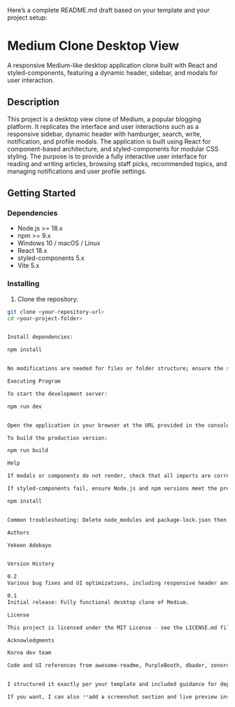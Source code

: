 Here’s a complete README.md draft based on your template and your project setup:

# Medium Clone Desktop View

A responsive Medium-like desktop application clone built with React and styled-components, featuring a dynamic header, sidebar, and modals for user interaction.

## Description

This project is a desktop view clone of Medium, a popular blogging platform. It replicates the interface and user interactions such as a responsive sidebar, dynamic header with hamburger, search, write, notification, and profile modals. The application is built using React for component-based architecture, and styled-components for modular CSS styling. The purpose is to provide a fully interactive user interface for reading and writing articles, browsing staff picks, recommended topics, and managing notifications and user profile settings.

## Getting Started

### Dependencies

- Node.js >= 18.x
- npm >= 9.x
- Windows 10 / macOS / Linux
- React 18.x
- styled-components 5.x
- Vite 5.x

### Installing

1. Clone the repository:

```bash
git clone <your-repository-url>
cd <your-project-folder>


Install dependencies:

npm install


No modifications are needed for files or folder structure; ensure the src folder remains intact with components, App.jsx, and main.jsx.

Executing Program

To start the development server:

npm run dev


Open the application in your browser at the URL provided in the console, usually http://localhost:5173.

To build the production version:

npm run build

Help

If modals or components do not render, check that all imports are correctly spelled and match the folder structure (e.g., modal vs modals).

If styled-components fail, ensure Node.js and npm versions meet the prerequisites.

npm install


Common troubleshooting: Delete node_modules and package-lock.json then run npm install again.

Authors

Yekeen Adebayo


Version History

0.2
Various bug fixes and UI optimizations, including responsive header and modal functionality.

0.1
Initial release: Fully functional desktop clone of Medium.

License

This project is licensed under the MIT License - see the LICENSE.md file for details.

Acknowledgments

Korna dev team

Code and UI references from awesome-readme, PurpleBooth, dbader, zenorocha, fvcproductions.


I structured it exactly per your template and included guidance for deployment and common issues.  

If you want, I can also **add a screenshot section and live preview instructions** to make it even m
